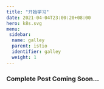 ```yaml
---
title: "开始学习"
date: 2021-04-04T23:00:20+08:00
hero: k8s.svg
menu:
 sidebar:
  name: galley
  parent: istio
  identifier: galley
  weight: 1
---
```


### Complete Post Coming Soon...